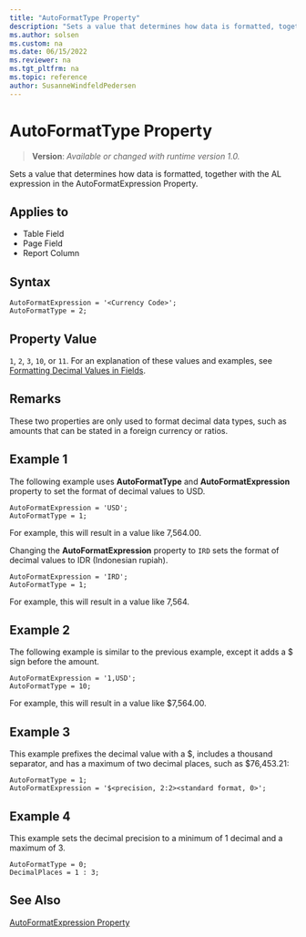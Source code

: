 ```yaml
---
title: "AutoFormatType Property"
description: "Sets a value that determines how data is formatted, together with the AL expression in the AutoFormatExpression Property."
ms.author: solsen
ms.custom: na
ms.date: 06/15/2022
ms.reviewer: na
ms.tgt_pltfrm: na
ms.topic: reference
author: SusanneWindfeldPedersen
---
```

[//]: # (START>DO_NOT_EDIT)
[//]: # (IMPORTANT:Do not edit any of the content between here and the END>DO_NOT_EDIT.)
[//]: # (Any modifications should be made in the .xml files in the ModernDev repo.)
# AutoFormatType Property
> **Version**: _Available or changed with runtime version 1.0._

Sets a value that determines how data is formatted, together with the AL expression in the AutoFormatExpression Property.

## Applies to
-   Table Field
-   Page Field
-   Report Column

[//]: # (IMPORTANT: END>DO_NOT_EDIT)

## Syntax
```AL
AutoFormatExpression = '<Currency Code>';
AutoFormatType = 2;
```

## Property Value  

`1`, `2`, `3`, `10`, or `11`. For an explanation of these values and examples, see [Formatting Decimal Values in Fields](../devenv-format-field-data.md).  
  

## Remarks  
These two properties are only used to format decimal data types, such as amounts that can be stated in a foreign currency or ratios.  

## Example 1

The following example uses **AutoFormatType** and **AutoFormatExpression** property to set the format of decimal values to USD.

```AL
AutoFormatExpression = 'USD';
AutoFormatType = 1;
```

For example, this will result in a value like 7,564.00.


Changing the **AutoFormatExpression** property to `IRD` sets the format of decimal values to IDR \(Indonesian rupiah\).

```AL
AutoFormatExpression = 'IRD';
AutoFormatType = 1;
```
For example, this will result in a value like 7,564.

## Example 2

The following example is similar to the previous example, except it adds a $ sign before the amount.

```AL
AutoFormatExpression = '1,USD';
AutoFormatType = 10;
```

For example, this will result in a value like $7,564.00.

## Example 3

This example prefixes the decimal value with a $, includes a thousand separator, and has a maximum of two decimal places, such as $76,453.21:

```AL
AutoFormatType = 1;
AutoFormatExpression = '$<precision, 2:2><standard format, 0>';
```

## Example 4
This example sets the decimal precision to a minimum of 1 decimal and a maximum of 3.

```AL
AutoFormatType = 0;
DecimalPlaces = 1 : 3;
```
    
## See Also

[AutoFormatExpression Property](devenv-autoformatexpression-property.md)